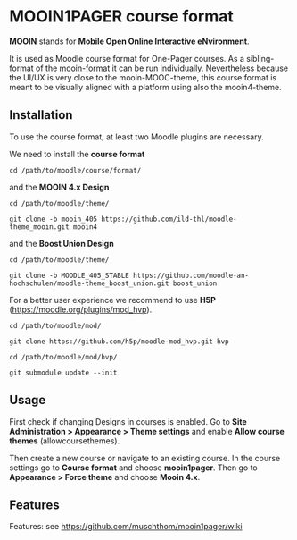 # MOOIN1PAGER course format

**MOOIN** stands for **Mobile Open Online Interactive eNvironment**.

It is used as Moodle course format for One-Pager courses. As a sibling-format of the [mooin-format](https://github.com/ild-thl/moodle-format_mooin) it can be run individually. Nevertheless because the UI/UX is very close to the mooin-MOOC-theme, this course format is meant to be visually aligned with a platform using also the mooin4-theme.   

## Installation
To use the course format, at least two Moodle plugins are necessary.

We need to install the **course format**

    cd /path/to/moodle/course/format/
    
and the **MOOIN 4.x Design**

    cd /path/to/moodle/theme/
    
    git clone -b mooin_405 https://github.com/ild-thl/moodle-theme_mooin.git mooin4

and the **Boost Union Design**

    cd /path/to/moodle/theme/

    git clone -b MOODLE_405_STABLE https://github.com/moodle-an-hochschulen/moodle-theme_boost_union.git boost_union
    
For a better user experience we recommend to use **H5P** (https://moodle.org/plugins/mod_hvp). 

    cd /path/to/moodle/mod/

    git clone https://github.com/h5p/moodle-mod_hvp.git hvp

    cd /path/to/moodle/mod/hvp/

    git submodule update --init

## Usage
First check if changing Designs in courses is enabled. Go to **Site Administration > Appearance > Theme settings** and enable **Allow course themes** (allowcoursethemes).

Then create a new course or navigate to an existing course. In the course settings go to **Course format** and choose **mooin1pager**. Then go to **Appearance > Force theme** and choose **Mooin 4.x**.

## Features 
Features: see https://github.com/muschthom/mooin1pager/wiki

